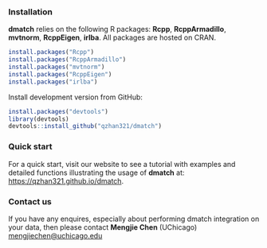 ### Installation

**dmatch** relies on the following R packages: **Rcpp**, **RcppArmadillo**, **mvtnorm**, **RcppEigen**, **irlba**. All packages are hosted on CRAN.

```r
install.packages("Rcpp")
install.packages("RcppArmadillo")
install.packages("mvtnorm")
install.packages("RcppEigen")
install.packages("irlba")
```

Install development version from GitHub:

```r
install.packages("devtools")
library(devtools)
devtools::install_github("qzhan321/dmatch")
```

### Quick start
For a quick start, visit our website to see a tutorial with examples and detailed functions illustrating the usage of **dmatch** at:
https://qzhan321.github.io/dmatch.

### Contact us
If you have any enquires, especially about performing dmatch integration on your data, then please contact
**Mengjie Chen** (UChicago) mengjiechen@uchicago.edu



